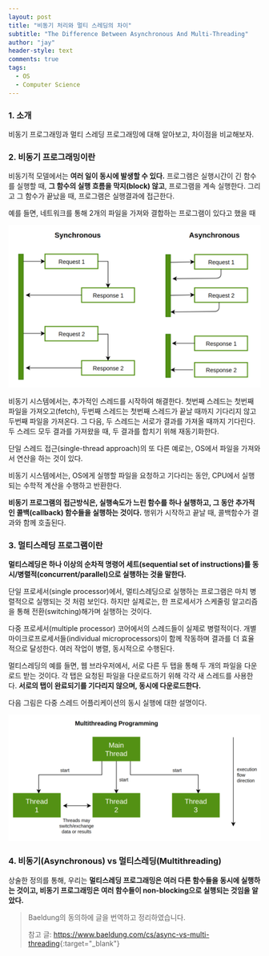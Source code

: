 ```yaml
---
layout: post
title: "비동기 처리와 멀티 스레딩의 차이"
subtitle: "The Difference Between Asynchronous And Multi-Threading"
author: "jay"
header-style: text
comments: true
tags:
  - OS
  - Computer Science
---
```


### 1. 소개

비동기 프로그래밍과 멀티 스레딩 프로그래밍에 대해 알아보고, 차이점을 비교해보자.

### 2. 비동기 프로그래밍이란

비동기적 모델에서는 **여러 일이 동시에 발생할 수 있다.** 프로그램은 실행시간이 긴 함수를 실행할 때, **그 함수의 실행 흐름을 막지(block) 않고**, 프로그램을 계속 실행한다. 그리고 그 함수가 끝났을 때, 프로그램은 실행결과에 접근한다. 

예를 들면, 네트워크를 통해 2개의 파일을 가져와 결합하는 프로그램이 있다고 했을 때

![sync-1024x658](\img\in-post\sync-1024x658.png)

비동기 시스템에서는, 추가적인 스레드를 시작하여 해결한다. 첫번째 스레드는 첫번째 파일을 가져오고(fetch), 두번째 스레드는 첫번째 스레드가 끝날 때까지 기다리지 않고 두번째 파일을 가져온다. 그 다음, 두 스레드는 서로가 결과를 가져올 때까지 기다린다. 두 스레드 모두 결과를 가져왔을 때, 두 결과를 합치기 위해 재동기화한다.

단일 스레드 접근(single-thread approach)의 또 다른 예로는, OS에서 파일을 가져와서 연산을 하는 것이 있다. 

비동기 시스템에서는, OS에게 실행할 파일을 요청하고 기다리는 동안, CPU에서 실행되는 수학적 계산을 수행하고 반환한다.

**비동기 프로그램의 접근방식은, 실행속도가 느린 함수를 하나 실행하고, 그 동안 추가적인 콜백(callback) 함수들을 실행하는 것이다.** 행위가 시작하고 끝날 때, 콜백함수가 결과와 함께 호출된다.

### 3. 멀티스레딩 프로그램이란

**멀티스레딩은 하나 이상의 순차적 명령어 세트(sequential set of instructions)를 동시/병렬적(concurrent/parallel)으로 실행하는 것을 말한다.**

단일 프로세서(single processor)에서, 멀티스레딩으로 실행하는 프로그램은 마치 병렬적으로 실행되는 것 처럼 보인다. 하지만 실제로는, 한 프로세서가 스케줄링 알고리즘을 통해 전환(switching)해가며 실행하는 것이다. 

다중 프로세서(multiple processor) 코어에서의 스레드들이 실제로 병렬적이다. 개별 마이크로프로세서들(individual microprocessors)이 함께 작동하며 결과를 더 효율적으로 달성한다. 여러 작업이 병렬, 동시적으로 수행된다.

멀티스레딩의 예를 들면, 웹 브라우저에서, 서로 다른 두 탭을 통해 두 개의 파일을 다운로드 받는 것이다. 각 탭은 요청된 파일을 다운로드하기 위해 각각 새 스레드를 사용한다. **서로의 탭이 완료되기를 기다리지 않으며, 동시에 다운로드한다.**

다음 그림은 다중 스레드 어플리케이션의 동시 실행에 대한 설명이다.

![multithreading-1024x514](\img\in-post\multithreading-1024x514.png)

### 4. 비동기(Asynchronous) vs 멀티스레딩(Multithreading)

상술한 정의를 통해, 우리는 **멀티스레딩 프로그래밍은 여러 다른 함수들을 동시에 실행하는 것이고, 비동기 프로그래밍은 여러 함수들이 non-blocking으로 실행되는 것임을 알았다.**



> Baeldung의 동의하에 글을 번역하고 정리하였습니다.
>
> 참고 글: <https://www.baeldung.com/cs/async-vs-multi-threading>{:target="_blank"}